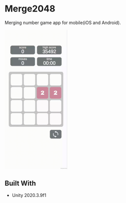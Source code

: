 # Merge2048

Merging number game app for mobile(iOS and Android).

<img src="https://github.com/miyashiiii/merge2048/blob/main/githubAssets/ScreenRecording.gif" width="200px">

## Built With
- Unity 2020.3.9f1


